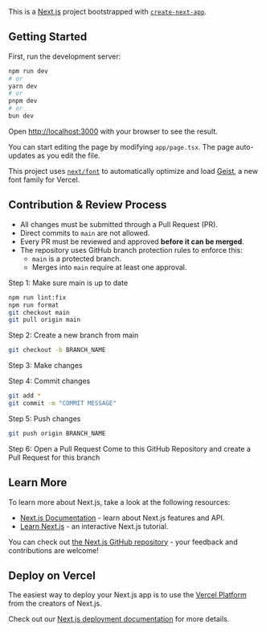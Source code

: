 This is a [Next.js](https://nextjs.org) project bootstrapped with [`create-next-app`](https://nextjs.org/docs/app/api-reference/cli/create-next-app).

## Getting Started

First, run the development server:

```bash
npm run dev
# or
yarn dev
# or
pnpm dev
# or
bun dev
```

Open [http://localhost:3000](http://localhost:3000) with your browser to see the result.

You can start editing the page by modifying `app/page.tsx`. The page auto-updates as you edit the file.

This project uses [`next/font`](https://nextjs.org/docs/app/building-your-application/optimizing/fonts) to automatically optimize and load [Geist](https://vercel.com/font), a new font family for Vercel.

## Contribution & Review Process

- All changes must be submitted through a Pull Request (PR).
- Direct commits to `main` are not allowed.
- Every PR must be reviewed and approved **before it can be merged**.
- The repository uses GitHub branch protection rules to enforce this:
  - `main` is a protected branch.
  - Merges into `main` require at least one approval.

Step 1: Make sure main is up to date

```bash
npm run lint:fix
npm run format
git checkout main
git pull origin main
```

Step 2: Create a new branch from main

```bash
git checkout -b BRANCH_NAME
```

Step 3: Make changes

Step 4: Commit changes

```bash
git add *
git commit -m "COMMIT MESSAGE"
```

Step 5: Push changes

```bash
git push origin BRANCH_NAME
```

Step 6: Open a Pull Request
Come to this GitHub Repository and create a Pull Request for this branch

## Learn More

To learn more about Next.js, take a look at the following resources:

- [Next.js Documentation](https://nextjs.org/docs) - learn about Next.js features and API.
- [Learn Next.js](https://nextjs.org/learn) - an interactive Next.js tutorial.

You can check out [the Next.js GitHub repository](https://github.com/vercel/next.js) - your feedback and contributions are welcome!

## Deploy on Vercel

The easiest way to deploy your Next.js app is to use the [Vercel Platform](https://vercel.com/new?utm_medium=default-template&filter=next.js&utm_source=create-next-app&utm_campaign=create-next-app-readme) from the creators of Next.js.

Check out our [Next.js deployment documentation](https://nextjs.org/docs/app/building-your-application/deploying) for more details.
